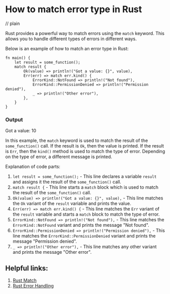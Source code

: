 # How to match error type in Rust
// plain

Rust provides a powerful way to match errors using the `match` keyword. This allows you to handle different types of errors in different ways.

Below is an example of how to match an error type in Rust:

```
fn main() {
    let result = some_function();
    match result {
        Ok(value) => println!("Got a value: {}", value),
        Err(err) => match err.kind() {
            ErrorKind::NotFound => println!("Not found"),
            ErrorKind::PermissionDenied => println!("Permission denied"),
            _ => println!("Other error"),
        },
    }
}
```

### Output

Got a value: 10

In this example, the `match` keyword is used to match the result of the `some_function()` call. If the result is `Ok`, then the value is printed. If the result is `Err`, then the `kind()` method is used to match the type of error. Depending on the type of error, a different message is printed.

Explanation of code parts:

1. `let result = some_function();` - This line declares a variable `result` and assigns it the result of the `some_function()` call.
2. `match result {` - This line starts a `match` block which is used to match the result of the `some_function()` call.
3. `Ok(value) => println!("Got a value: {}", value),` - This line matches the `Ok` variant of the `result` variable and prints the value.
4. `Err(err) => match err.kind() {` - This line matches the `Err` variant of the `result` variable and starts a `match` block to match the type of error.
5. `ErrorKind::NotFound => println!("Not found"),` - This line matches the `ErrorKind::NotFound` variant and prints the message "Not found".
6. `ErrorKind::PermissionDenied => println!("Permission denied"),` - This line matches the `ErrorKind::PermissionDenied` variant and prints the message "Permission denied".
7. `_ => println!("Other error"),` - This line matches any other variant and prints the message "Other error".

## Helpful links:

1. [Rust Match](https://doc.rust-lang.org/book/ch06-02-match.html)
2. [Rust Error Handling](https://doc.rust-lang.org/book/ch09-00-error-handling.html)